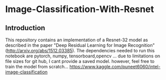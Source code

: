 # Image-Classification-With-Resnet

## Introduction
This repository contains an implementation of a Resnet-32 model as described in the paper "Deep Residual Learning for Image Recognition" (http://arxiv.org/abs/1512.03385). 
The dependencies needed to run this notebook are pytorch, numpy, tensorboard,opencv
... due to limitations on file sizes for git hub, I cant provide a saved model. however, feel free to train the model from scratch...
https://www.kaggle.com/puneet6060/intel-image-classification
